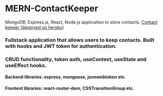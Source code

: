 # MERN-ContactKeeper
MongoDB, Express.js, React, Node.js application to store contacts.
[Contact keeper (deployed on heroku)](https://pure-atoll-20079.herokuapp.com/login#!)
### Fullstack application that allows users to keep contacts. Built with hooks and JWT token for authentication. 
### CRUD functionality, token auth, useContext, useState and useEffect hooks.
#### Backend libraries: express, mongoose, jsonwebtoken etc.
#### Frontent libraries: react-router-dom, CSSTransitionGroup etc.
